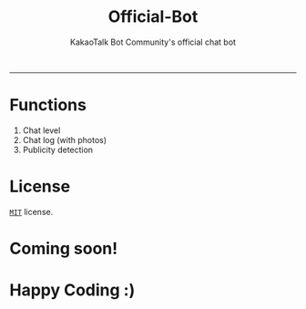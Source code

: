 <h1 align="center">Official-Bot</h1>
<p align="center">KakaoTalk Bot Community's official chat bot</p></br>

-----

# Functions
1. Chat level
2. Chat log (with photos)
3. Publicity detection

# License
[`MIT`](https://github.com/KakaoTalkBotOrganization/Official-Bot/blob/master/LICENSE) license.

# Coming soon!

# Happy Coding :)
